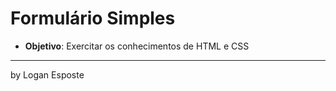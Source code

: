 # Formulário Simples 

* **Objetivo**: Exercitar os conhecimentos de HTML e CSS

---
by Logan Esposte